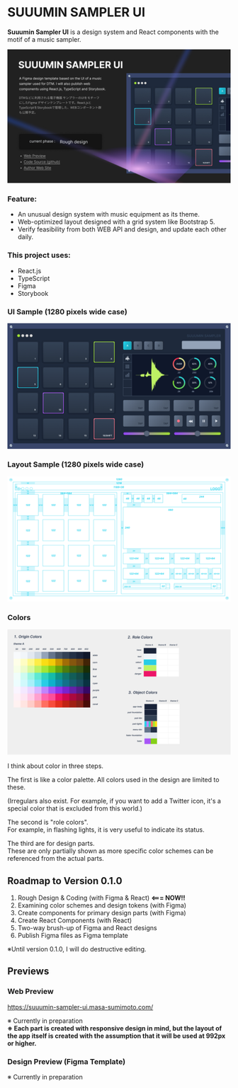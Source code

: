 # SUUUMIN SAMPLER UI

**Suuumin Sampler UI** is a design system and React components with the motif of a music sampler.

![ui-cover](https://github.com/masa-sumimoto/suuumin-sampler-ui/blob/main/assets/images/cover.jpg)

### Feature:

- An unusual design system with music equipment as its theme.
- Web-optimized layout designed with a grid system like Bootstrap 5.
- Verify feasibility from both WEB API and design, and update each other daily.

### This project uses:

- React.js
- TypeScript
- Figma
- Storybook

### UI Sample (1280 pixels wide case)

![ui-preview](https://github.com/masa-sumimoto/suuumin-sampler-ui/blob/main/assets/images/ui-1280.png)

### Layout Sample (1280 pixels wide case)

![wireframe-preview](https://github.com/masa-sumimoto/suuumin-sampler-ui/blob/main/assets/images/layout-1280.png)

### Colors

![wireframe-preview](https://github.com/masa-sumimoto/suuumin-sampler-ui/blob/main/assets/images/color-system.png)

I think about color in three steps.

The first is like a color palette. All colors used in the design are limited to these.

(Irregulars also exist. For example, if you want to add a Twitter icon, it's a special color that is excluded from this world.)

The second is "role colors".  
For example, in flashing lights, it is very useful to indicate its status.

The third are for design parts.  
These are only partially shown as more specific color schemes can be referenced from the actual parts.


## Roadmap to Version 0.1.0

1. Rough Design & Coding (with Figma & React) **<=== NOW!!**
2. Examining color schemes and design tokens  (with Figma)
3. Create components for primary design parts (with Figma)
4. Create React Components (with React)
5. Two-way brush-up of Figma and React designs
6. Publish Figma files as Figma template

※Until version 0.1.0, I will do destructive editing.

## Previews


### Web Preview

https://suuumin-sampler-ui.masa-sumimoto.com/

※ Currently in preparation  
**※ Each part is created with responsive design in mind, but the layout of the app itself is created with the assumption that it will be used at 992px or higher.**

### Design Preview (Figma Template)

※ Currently in preparation